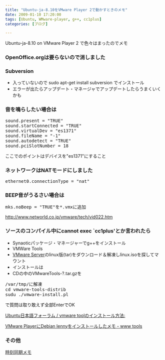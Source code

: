```yaml
---
title: "Ubuntu-ja-8.10をVMware Player 2で動かすときのメモ"
date: 2009-01-10 17:20:00
tags: [Ubuntu, WMware-player, g++, cc1plus]
categories: [ブログ]

---
```


Ubuntu-ja-8.10 on VMware Player 2 で色々はまったのでメモ

### OpenOffice.orgは要らないので消しました

### Subversion

  * 入っていないので sudo apt-get install subversion でインストール
  * エラーが出たらアップデート・マネージャでアップデートしたらうまくいくかも

### 音を鳴らしたい場合は

<pre>sound.present = "TRUE"
sound.startConnected = "TRUE"
sound.virtualDev = "es1371"
sound.fileName = "-1"
sound.autodetect = "TRUE"
sound.pciSlotNumber = 18
</pre>

ここでのポイントはデバイスを"es1371"にすること

### ネットワークはNATモードにしました

<pre>ethernet0.connectionType = "nat"
</pre>

### BEEP音がうるさい場合は

<pre>mks.noBeep = "TRUE"を*.vmxに追加
</pre>

<http://www.networld.co.jp/vmware/tech/vid022.htm>

### ソースのコンパイル中にcannot exec \`cc1plus'とか言われたら

  * Synaoticパッケージ・マネージャーでg++をインストール
  * VMWare Tools
  * [VMware Server][1]のlinux版(tar)をダウンロード＆解凍しlinux.isoを探してマウント
  * インストールは
  * CDの中のVMwareTools-?.tar.gzを

 [1]: http://www.vmware.com/jp/products/server/

<pre>/var/tmp/に解凍
cd vmware-tools-distrib
sudu ./vmware-install.pl
</pre>

で質問は取り敢えず全部EnterでOK

[Ubuntu日本語フォーラム / vmware toolのインストール方法:][2]

 [2]: http://forums.ubuntulinux.jp/viewtopic.php?pid=1913

[VMware PlayerにDebian lennyをインストールしたメモ - www tools][3]

 [3]: http://d.hatena.ne.jp/giant_penguin/20081124/1227485111

### その他

[時刻同期メモ][4]

 [4]: http://d.hatena.ne.jp/prokion/20080312/1223800954
